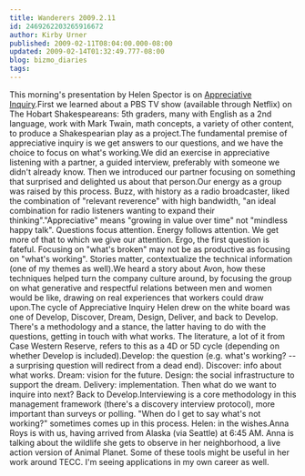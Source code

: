 ```yaml
---
title: Wanderers 2009.2.11
id: 2469262203265916672
author: Kirby Urner
published: 2009-02-11T08:04:00.000-08:00
updated: 2009-02-14T01:32:49.777-08:00
blog: bizmo_diaries
tags: 
---
```


[](https://blogger.googleusercontent.com/img/b/R29vZ2xl/AVvXsEj2oyY35e4Jl20ThE7Kcww-IZfEm3c5LIvi0nEoc1zJctfQHSTVjKICv9Ocxn-agZAS3imLppcX73O0U8T7HgtgQpQajneMAXINS4vQ0dwUuFAVnrYVrP1BjWJ1LgoK9s3JuLZ9/s1600-h/00028.jpg)This morning's presentation by Helen Spector is on [Appreciative Inquiry](http://appreciativeinquiry.case.edu/).First we learned about a PBS TV show (available through Netflix) on The Hobart Shakespeareans:  5th graders, many with English as a 2nd language, work with Mark Twain, math concepts, a variety of other content, to produce a Shakespearian play as a project.The fundamental premise of appreciative inquiry is we get answers to our questions, and we have the choice to focus on what's working.We did an exercise in appreciative listening with a partner, a guided interview, preferably with someone we didn't already know.  Then we introduced our partner focusing on something that surprised and delighted us about that person.Our energy as a group was raised by this process.  Buzz, with history as a radio broadcaster, liked the combination of "relevant reverence" with high bandwidth, "an ideal combination for radio listeners wanting to expand their thinking"."Appreciative" means "growing in value over time" not "mindless happy talk".  Questions focus attention.  Energy follows attention.  We get more of that to which we give our attention.  Ergo, the first question is fateful.  Focusing on "what's broken" may not be as productive as focusing on "what's working".  Stories matter, contextualize the technical information (one of my themes as well).We heard a story about Avon, how these techniques helped turn the company culture around, by focusing the group on what generative and respectful relations between men and women would be like, drawing on real experiences that workers could draw upon.The cycle of Appreciative Inquiry Helen drew on the white board was one of Develop, Discover, Dream, Design, Deliver, and back to Develop.  There's a methodology and a stance, the latter having to do with the questions, getting in touch with what works.  The literature, a lot of it from Case Western Reserve, refers to this as a 4D or 5D cycle (depending on whether Develop is included).Develop:  the question (e.g. what's working? -- a surprising question will redirect from a dead end).  Discover:  info about what works. Dream:  vision for the future.  Design:  the social infrastructure to support the dream.  Delivery: implementation.  Then what do we want to inquire into next?  Back to Develop.Interviewing is a core methodology in this management framework (there's a discovery interview protocol), more important than surveys or polling.  "When do I get to say what's not working?" sometimes comes up in this process.  Helen:  in the wishes.Anna Roys is with us, having arrived from Alaska (via Seattle) at 6:45 AM.  Anna is talking about the wildlife she gets to observe in her neighborhood, a live action version of Animal Planet. Some of these tools might be useful in her work around TECC.  I'm seeing applications in my own career as well.